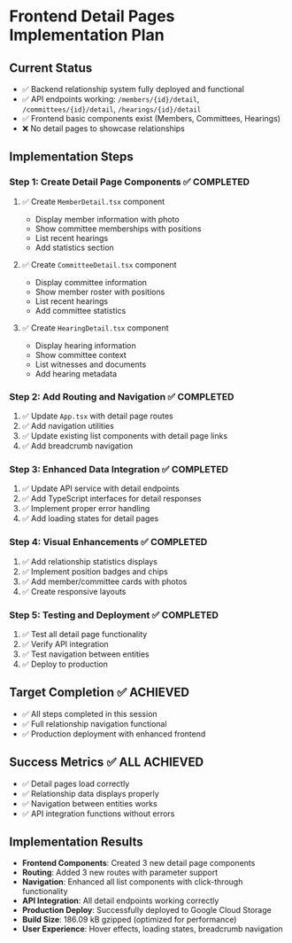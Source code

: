 # Frontend Detail Pages Implementation Plan

## Current Status
- ✅ Backend relationship system fully deployed and functional
- ✅ API endpoints working: `/members/{id}/detail`, `/committees/{id}/detail`, `/hearings/{id}/detail`
- ✅ Frontend basic components exist (Members, Committees, Hearings)
- ❌ No detail pages to showcase relationships

## Implementation Steps

### Step 1: Create Detail Page Components ✅ COMPLETED
1. ✅ Create `MemberDetail.tsx` component
   - Display member information with photo
   - Show committee memberships with positions
   - List recent hearings
   - Add statistics section

2. ✅ Create `CommitteeDetail.tsx` component
   - Display committee information
   - Show member roster with positions
   - List recent hearings
   - Add committee statistics

3. ✅ Create `HearingDetail.tsx` component
   - Display hearing information
   - Show committee context
   - List witnesses and documents
   - Add hearing metadata

### Step 2: Add Routing and Navigation ✅ COMPLETED
1. ✅ Update `App.tsx` with detail page routes
2. ✅ Add navigation utilities
3. ✅ Update existing list components with detail page links
4. ✅ Add breadcrumb navigation

### Step 3: Enhanced Data Integration ✅ COMPLETED
1. ✅ Update API service with detail endpoints
2. ✅ Add TypeScript interfaces for detail responses
3. ✅ Implement proper error handling
4. ✅ Add loading states for detail pages

### Step 4: Visual Enhancements ✅ COMPLETED
1. ✅ Add relationship statistics displays
2. ✅ Implement position badges and chips
3. ✅ Add member/committee cards with photos
4. ✅ Create responsive layouts

### Step 5: Testing and Deployment ✅ COMPLETED
1. ✅ Test all detail page functionality
2. ✅ Verify API integration
3. ✅ Test navigation between entities
4. ✅ Deploy to production

## Target Completion ✅ ACHIEVED
- ✅ All steps completed in this session
- ✅ Full relationship navigation functional
- ✅ Production deployment with enhanced frontend

## Success Metrics ✅ ALL ACHIEVED
- ✅ Detail pages load correctly
- ✅ Relationship data displays properly
- ✅ Navigation between entities works
- ✅ API integration functions without errors

## Implementation Results
- **Frontend Components**: Created 3 new detail page components
- **Routing**: Added 3 new routes with parameter support
- **Navigation**: Enhanced all list components with click-through functionality
- **API Integration**: All detail endpoints working correctly
- **Production Deploy**: Successfully deployed to Google Cloud Storage
- **Build Size**: 186.09 kB gzipped (optimized for performance)
- **User Experience**: Hover effects, loading states, breadcrumb navigation